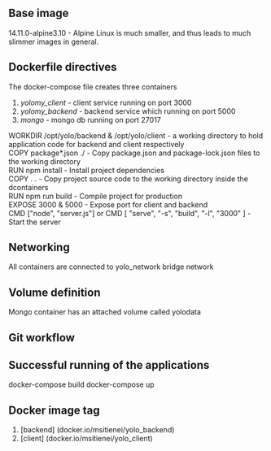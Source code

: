 
## Base image 
14.11.0-alpine3.10 - Alpine Linux is much smaller, and thus leads to much slimmer images in general.

## Dockerfile directives
The docker-compose file  creates three containers

1. *yolomy_client* - client service running on port 3000
1. *yolomy_backend* - backend service which running on port 5000
1. *mongo* -  mongo db running on port 27017

<p> WORKDIR /opt/yolo/backend & /opt/yolo/client - a working directory to hold application code for backend and client respectively <br>
COPY package*.json ./ - Copy package.json and package-lock.json files to the working directory <br>
RUN npm install - Install project dependencies <br>
COPY . . - Copy project source code to the working directory inside the dcontainers <br>
RUN npm run build - Compile project for production <br>
EXPOSE 3000 & 5000 - Expose port for client and backend <br>
CMD ["node", "server.js"] or CMD [ "serve", "-s", "build", "-l", "3000" ] - Start the server </p>

## Networking
All containers are connected to yolo_network bridge network

## Volume definition
Mongo container has an attached volume called  yolodata

## Git workflow
## Successful running of the applications
docker-compose build
docker-compose up

## Docker image tag
1. [backend] (docker.io/msitienei/yolo_backend)
1. [client] (docker.io/msitienei/yolo_client)